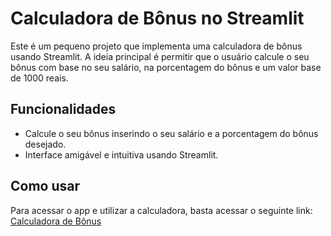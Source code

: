 # Calculadora de Bônus no Streamlit

Este é um pequeno projeto que implementa uma calculadora de bônus usando Streamlit. A ideia principal é permitir que o usuário calcule o seu bônus com base no seu salário, na porcentagem do bônus e um valor base de 1000 reais.

## Funcionalidades

- Calcule o seu bônus inserindo o seu salário e a porcentagem do bônus desejado.
- Interface amigável e intuitiva usando Streamlit.

## Como usar

Para acessar o app e utilizar a calculadora, basta acessar o seguinte link: [Calculadora de Bônus](link.com)
